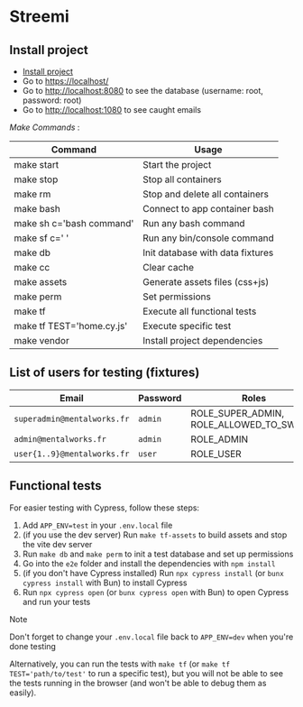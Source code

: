 # Streemi

<!-- TODO description -->

## Install project

- [Install project](docs/install.md)
- Go to [https://localhost/](https://localhost/)
- Go to [http://localhost:8080](http://localhost:8080) to see the database (username: root, password: root)
- Go to [http://localhost:1080](http://localhost:1080) to see caught emails

*Make Commands* :

| Command                   | Usage                            |
| ------------------------- | -------------------------------- |
| make start                | Start the project                |
| make stop                 | Stop all containers              |
| make rm                   | Stop and delete all containers   |
| make bash                 | Connect to app container bash    |
| make sh c='bash command'  | Run any bash command             |
| make sf c=' '             | Run any bin/console command      |
| make db                   | Init database with data fixtures |
| make cc                   | Clear cache                      |
| make assets               | Generate assets files (css+js)   |
| make perm                 | Set permissions                  |
| make tf                   | Execute all functional tests     |
| make tf TEST='home.cy.js' | Execute specific test            |
| make vendor               | Install project dependencies     |

## List of users for testing (fixtures)

| Email                       | Password   | Roles                                    |
| --------------------------- | ---------- | ---------------------------------------- |
| `superadmin@mentalworks.fr` | `admin`    | ROLE_SUPER_ADMIN, ROLE_ALLOWED_TO_SWITCH |
| `admin@mentalworks.fr`      | `admin`    | ROLE_ADMIN                               |
| `user{1..9}@mentalworks.fr` | `user`     | ROLE_USER                                |

## Functional tests

For easier testing with Cypress, follow these steps:

1. Add `APP_ENV=test` in your `.env.local` file
2. (if you use the dev server) Run `make tf-assets` to build assets and stop the vite dev server
3. Run `make db` and `make perm` to init a test database and set up permissions
4. Go into the `e2e` folder and install the dependencies with `npm install`
5. (if you don't have Cypress installed) Run `npx cypress install` (or `bunx cypress install` with Bun) to install Cypress
6. Run `npx cypress open` (or `bunx cypress open` with Bun) to open Cypress and run your tests

> [!NOTE]
> Don't forget to change your `.env.local` file back to `APP_ENV=dev` when you're done testing

Alternatively, you can run the tests with `make tf` (or `make tf TEST='path/to/test'` to run a specific test), but you will not be able to see the tests running in the browser (and won't be able to debug them as easily).
